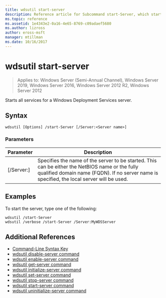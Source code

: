 ```yaml
---
title: wdsutil start-server
description: Reference article for Subcommand start-Server, which starts all services for a Windows Deployment Services server.
ms.topic: reference
ms.assetid: 1e4343e2-0a16-4e65-8769-c09adaef5680
ms.author: lizross
author: eross-msft
manager: mtillman
ms.date: 10/16/2017
---
```

# wdsutil start-server

> Applies to: Windows Server (Semi-Annual Channel), Windows Server 2019, Windows Server 2016, Windows Server 2012 R2, Windows Server 2012

Starts all services for a Windows Deployment Services server.

## Syntax
```
wdsutil [Options] /start-Server [/Server:<Server name>]
```
### Parameters
|Parameter|Description|
|-------|--------|
|[/Server:<Server name>]|Specifies the name of the server to be started. This can be either the NetBIOS name or the fully qualified domain name (FQDN). If no server name is specified, the local server will be used.|
## Examples
To start the server, type one of the following:
```
wdsutil /start-Server
wdsutil /verbose /start-Server /Server:MyWDSServer
```
## Additional References
- [Command-Line Syntax Key](command-line-syntax-key.md)
- [wdsutil disable-server command](wdsutil-disable-server.md)
- [wdsutil enable-server command](wdsutil-enable-server.md)
- [wdsutil get-server command](wdsutil-get-server.md)
- [wdsutil initialize-server command](wdsutil-initialize-server.md)
- [wdsutil set-server command](wdsutil-set-server.md)
- [wdsutil stop-server command](wdsutil-stop-server.md)
- [wdsutil start-server command](wdsutil-start-server.md)
- [wdsutil uninitialize-server command](wdsutil-uninitialize-server.md)
